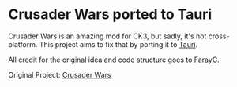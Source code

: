 # Crusader Wars ported to Tauri
Crusader Wars is an amazing mod for CK3, but sadly, it's not cross-platform. This project aims to fix that by porting it to [Tauri](https://v2.tauri.app/).

All credit for the original idea and code structure goes to [FarayC](https://github.com/farayC).

Original Project: [Crusader Wars](https://github.com/farayC/Crusader-Wars)
